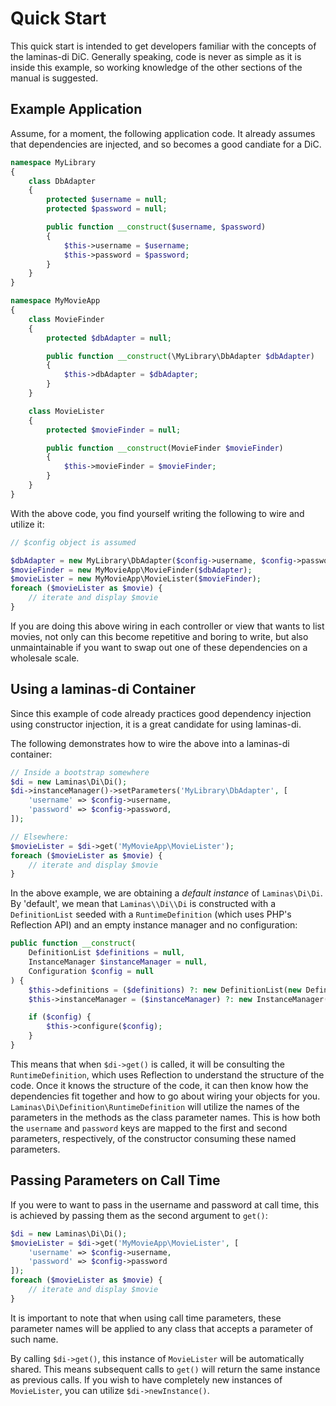 # Quick Start

This quick start is intended to get developers familiar with the concepts of the
laminas-di DiC.  Generally speaking, code is never as simple as it is inside this
example, so working knowledge of the other sections of the manual is suggested.

## Example Application

Assume, for a moment, the following application code. It already assumes that
dependencies are injected, and so becomes a good candiate for a DiC.

```php
namespace MyLibrary
{
    class DbAdapter
    {
        protected $username = null;
        protected $password = null;

        public function __construct($username, $password)
        {
            $this->username = $username;
            $this->password = $password;
        }
    }
}

namespace MyMovieApp
{
    class MovieFinder
    {
        protected $dbAdapter = null;

        public function __construct(\MyLibrary\DbAdapter $dbAdapter)
        {
            $this->dbAdapter = $dbAdapter;
        }
    }

    class MovieLister
    {
        protected $movieFinder = null;

        public function __construct(MovieFinder $movieFinder)
        {
            $this->movieFinder = $movieFinder;
        }
    }
}
```

With the above code, you find yourself writing the following to wire and utilize
it:

```php
// $config object is assumed

$dbAdapter = new MyLibrary\DbAdapter($config->username, $config->password);
$movieFinder = new MyMovieApp\MovieFinder($dbAdapter);
$movieLister = new MyMovieApp\MovieLister($movieFinder);
foreach ($movieLister as $movie) {
    // iterate and display $movie
}
```

If you are doing this above wiring in each controller or view that wants to list
movies, not only can this become repetitive and boring to write, but also
unmaintainable if you want to swap out one of these dependencies on a wholesale
scale.

## Using a laminas-di Container

Since this example of code already practices good dependency injection using
constructor injection, it is a great candidate for using laminas-di.

The following demonstrates how to wire the above into a laminas-di container:

```php
// Inside a bootstrap somewhere
$di = new Laminas\Di\Di();
$di->instanceManager()->setParameters('MyLibrary\DbAdapter', [
    'username' => $config->username,
    'password' => $config->password,
]);

// Elsewhere:
$movieLister = $di->get('MyMovieApp\MovieLister');
foreach ($movieLister as $movie) {
    // iterate and display $movie
}
```

In the above example, we are obtaining a *default instance* of `Laminas\Di\Di`. By
'default', we mean that `Laminas\\Di\\Di` is constructed with a `DefinitionList`
seeded with a `RuntimeDefinition` (which uses PHP's Reflection API) and an empty
instance manager and no configuration:

```php
public function __construct(
    DefinitionList $definitions = null,
    InstanceManager $instanceManager = null,
    Configuration $config = null
) {
    $this->definitions = ($definitions) ?: new DefinitionList(new Definition\RuntimeDefinition());
    $this->instanceManager = ($instanceManager) ?: new InstanceManager();

    if ($config) {
        $this->configure($config);
    }
}
```

This means that when `$di->get()` is called, it will be consulting the
`RuntimeDefinition`, which uses Reflection to understand the structure of the
code. Once it knows the structure of the code, it can then know how the
dependencies fit together and how to go about wiring your objects for you.
`Laminas\Di\Definition\RuntimeDefinition` will utilize the names of the parameters
in the methods as the class parameter names. This is how both the `username` and
`password` keys are mapped to the first and second parameters, respectively, of
the constructor consuming these named parameters.

## Passing Parameters on Call Time

If you were to want to pass in the username and password at call time, this is
achieved by passing them as the second argument to `get()`:

```php
$di = new Laminas\Di\Di();
$movieLister = $di->get('MyMovieApp\MovieLister', [
    'username' => $config->username,
    'password' => $config->password
]);
foreach ($movieLister as $movie) {
    // iterate and display $movie
}
```

It is important to note that when using call time parameters, these parameter
names will be applied to any class that accepts a parameter of such name.

By calling `$di->get()`, this instance of `MovieLister` will be automatically
shared. This means subsequent calls to `get()` will return the same instance as
previous calls. If you wish to have completely new instances of `MovieLister`,
you can utilize `$di->newInstance()`.
